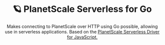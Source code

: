 <div align="center">
  <h1>🪐 PlanetScale Serverless for Go</h1>
  <p>Makes connecting to PlanetScale over HTTP using Go possible, allowing use in serverless applications. Based on the <a href="https://github.com/planetscale/database-js">PlanetScale Serverless Driver for JavaScript.</p>
</div>